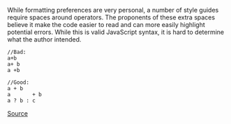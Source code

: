 While formatting preferences are very personal, a number of style guides require spaces around operators.
The proponents of these extra spaces believe it make the code easier to read and can more easily highlight potential errors.
While this is valid JavaScript syntax, it is hard to determine what the author intended.

```
//Bad:
a+b
a+ b
a +b

//Good:
a + b
a       + b
a ? b : c

```

[Source](http://eslint.org/docs/rules/space-infix-ops)
